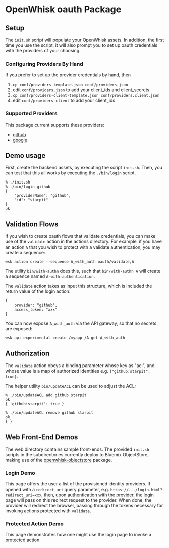 # OpenWhisk oauth Package

## Setup

The `init.sh` script will populate your OpenWhisk assets. In addition,
the first time you use the script, it will also prompt you to set up
oauth credentials with the providers of your choosing.

### Configuring Providers By Hand

If you prefer to set up the provider credentials by hand, then
   1. `cp conf/providers-template.json conf/providers.json`
   2. edit `conf/providers.json` to add your client_ids and client_secrets
   3. `cp conf/providers-client-template.json conf/providers.client.json`
   4. edit `conf/providers-client` to add your client_ids

### Supported Providers

This package current supports these providers:

   - [github](https://github.com/settings/developers)
   - [google](https://console.developers.google.com/apis/credentials)

## Demo usage

First, create the backend assets, by executing the script
`init.sh`. Then, you can test that this all works by executing the
`./bin/login` script.

```
% ./init.sh
% ./bin/login github
{
    "providerName": "github",
    "id": "starpit"
}
ok
```

## Validation Flows

If you wish to create oauth flows that validate credentials, you can
make use of the `validate` action in the actions directory. For
example, if you have an action `A` that you wish to protect with a
validate authentication, you may create a sequence:

```
wsk action create --sequence A_with_auth oauth/validate,A
```

The utility `bin/with-authn` does this, such that `bin/with-authn A`
will create a sequence named `A-with-authentication`. 

The `validate` action takes as input this structure, which is included
the return value of the login action:

```
{
	provider: "github",
	access_token: "xxx"
}
```

You can now expose `A_with_auth` via the API gateway, so that no
secrets are exposed:

```
wsk api-experimental create /myapp /A get A_with_auth
```


## Authorization

The `validate` action obeys a binding parameter whose key as "acl",
and whose value is a map of authorized identities
e.g. `{"github:starpit": true}`.

The helper utility `bin/updateACL` can be used to adjust the ACL:

```
% ./bin/updateACL add github starpit
ok
{ 'github:starpit': true }

% ./bin/updateACL remove github starpit
ok
{ }
```


## Web Front-End Demos

The web directory contains sample front-ends.  The provided `init.sh`
scripts in the subdirectories currently deploy to Bluemix ObjectStore,
making use of
the
[openwhisk-objectstore](https://github.com/starpit/openwhisk-objectstore) package.

### Login Demo

This page offers the user a list of the provisioned identity
providers. If opened with a `redirect_uri` query parameter,
e.g. `https://.../login.html?redirect_uri=xxx`, then, upon
authentication with the provider, the login page will pass on this
redirect request to the provider. When done, the provider will
redirect the browser, passing through the tokens necessary for
invoking actions protected with `validate`.

### Protected Action Demo

This page demonstrates how one might use the login page to invoke a
protected action.
